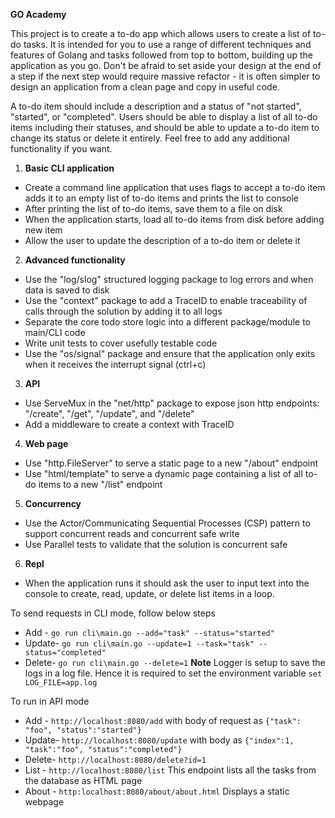 **GO Academy**

This project is to create a to-do app which allows users to create a list of to-do tasks. It is intended for you to use
a range of different techniques and features of Golang and tasks followed from top to bottom, building up the
application as you go. Don't be afraid to set aside your design at the end of a step if the next step would require
massive refactor - it is often simpler to design an application from a clean page and copy in useful code.

A to-do item should include a description and a status of "not started", "started", or "completed". Users should be able
to display a list of all to-do items including their statuses, and should be able to update a to-do item to change its
status or delete it entirely. Feel free to add any additional functionality if you want.

1) **Basic CLI application**

- Create a command line application that uses flags to accept a to-do item adds it to an empty list of to-do items and
  prints the list to console
- After printing the list of to-do items, save them to a file on disk
- When the application starts, load all to-do items from disk before adding new item
- Allow the user to update the description of a to-do item or delete it

2) **Advanced functionality**

- Use the "log/slog" structured logging package to log errors and when data is saved to disk
- Use the "context" package to add a TraceID to enable traceability of calls through the solution by adding it to all
  logs
- Separate the core todo store logic into a different package/module to main/CLI code
- Write unit tests to cover usefully testable code
- Use the "os/signal" package and ensure that the application only exits when it receives the interrupt signal (ctrl+c)

3) **API**

- Use ServeMux in the "net/http" package to expose json http endpoints: "/create", "/get", "/update", and "/delete"
- Add a middleware to create a context with TraceID

4) **Web page**

- Use "http.FileServer" to serve a static page to a new "/about" endpoint
- Use "html/template" to serve a dynamic page containing a list of all to-do items to a new "/list" endpoint

5) **Concurrency**

- Use the Actor/Communicating Sequential Processes (CSP) pattern to support concurrent reads and concurrent safe write
- Use Parallel tests to validate that the solution is concurrent safe

6) **Repl**
- When the application runs it should ask the user to input text into the console to create, read, update, or delete list items in a loop.

To send requests in CLI mode, follow below steps
- Add - ```go run cli\main.go --add="task" --status="started"```
- Update- ```go run cli\main.go --update=1 --task="task" --status="completed"```
- Delete- ```go run cli\main.go --delete=1```
**Note** Logger is setup to save the logs in a log file. Hence it is required to set the environment variable 
```set LOG_FILE=app.log```


To run in API mode
- Add - ```http://localhost:8080/add``` with body of request as ```{"task": "foo", "status":"started"}```
- Update- ```http://localhost:8080/update``` with body as ```{"index":1, "task":"foo", "status":"completed"}```
- Delete- ```http://localhost:8080/delete?id=1```
- List - ```http://localhost:8080/list```
This endpoint lists all the tasks from the database as HTML page
- About - ```http:localhost:8080/about/about.html``` Displays a static webpage  

